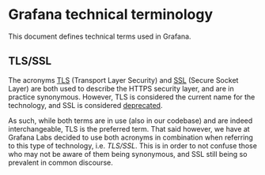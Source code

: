 # Grafana technical terminology

<!-- Keep terms in alphabetical order: -->

This document defines technical terms used in Grafana.

## TLS/SSL

The acronyms [TLS](https://en.wikipedia.org/wiki/Transport_Layer_Security) (Transport Layer Security) and
[SSL](https://en.wikipedia.org/wiki/SSL) (Secure Socket Layer) are both used to describe the HTTPS security layer,
and are in practice synonymous. However, TLS is considered the current name for the technology, and SSL is considered
[deprecated](https://tools.ietf.org/html/rfc7568).

As such, while both terms are in use (also in our codebase) and are indeed interchangeable, TLS is the preferred term.
That said however, we have at Grafana Labs decided to use both acronyms in combination when referring to this type of
technology, i.e. _TLS/SSL_. This is in order to not confuse those who may not be aware of them being synonymous,
and SSL still being so prevalent in common discourse.
